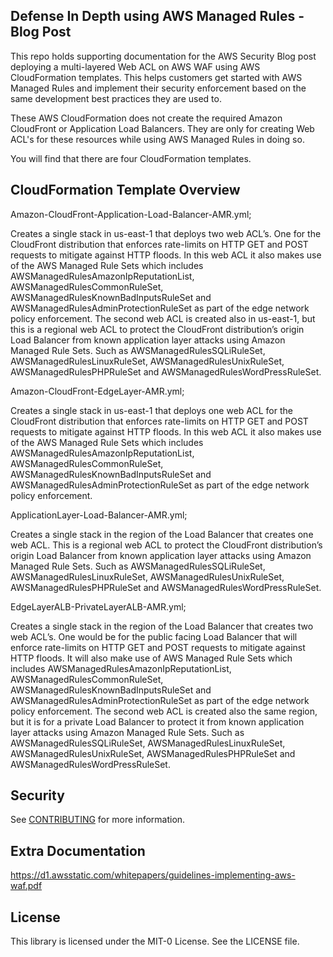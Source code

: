 ## Defense In Depth using AWS Managed Rules - Blog Post

This repo holds supporting documentation for the AWS Security Blog post deploying a multi-layered Web ACL on AWS WAF using AWS CloudFormation templates. This helps customers get started with AWS Managed Rules and implement their security enforcement based on the same development best practices they are used to.

These AWS CloudFormation does not create the required Amazon CloudFront or Application Load Balancers. They are only for creating Web ACL's for these resources while using AWS Managed Rules in doing so.

You will find that there are four CloudFormation templates. 


## CloudFormation Template Overview 

Amazon-CloudFront-Application-Load-Balancer-AMR.yml;

Creates a single stack in us-east-1 that deploys two web ACL’s. One for the CloudFront distribution that enforces rate-limits on HTTP GET and POST requests to mitigate against HTTP floods. In this web ACL it also makes use of the AWS Managed Rule Sets which includes AWSManagedRulesAmazonIpReputationList, AWSManagedRulesCommonRuleSet, AWSManagedRulesKnownBadInputsRuleSet and AWSManagedRulesAdminProtectionRuleSet as part of the edge network policy enforcement. The second web ACL is created also in us-east-1, but this is a regional web ACL to protect the CloudFront distribution’s origin Load Balancer from known application layer attacks using Amazon Managed Rule Sets. Such as AWSManagedRulesSQLiRuleSet, AWSManagedRulesLinuxRuleSet, AWSManagedRulesUnixRuleSet, AWSManagedRulesPHPRuleSet and AWSManagedRulesWordPressRuleSet.

Amazon-CloudFront-EdgeLayer-AMR.yml;

Creates a single stack in us-east-1 that deploys one web ACL for the CloudFront distribution that enforces rate-limits on HTTP GET and POST requests to mitigate against HTTP floods. In this web ACL it also makes use of the AWS Managed Rule Sets which includes AWSManagedRulesAmazonIpReputationList, AWSManagedRulesCommonRuleSet, AWSManagedRulesKnownBadInputsRuleSet and AWSManagedRulesAdminProtectionRuleSet as part of the edge network policy enforcement.

ApplicationLayer-Load-Balancer-AMR.yml;

Creates a single stack in the region of the Load Balancer that creates one web ACL. This is a regional web ACL to protect the CloudFront distribution’s origin Load Balancer from known application layer attacks using Amazon Managed Rule Sets. Such as AWSManagedRulesSQLiRuleSet, AWSManagedRulesLinuxRuleSet, AWSManagedRulesUnixRuleSet, AWSManagedRulesPHPRuleSet and AWSManagedRulesWordPressRuleSet.

EdgeLayerALB-PrivateLayerALB-AMR.yml;

Creates a single stack in the region of the Load Balancer that creates two web ACL’s. One would be for the public facing Load Balancer that will enforce rate-limits on HTTP GET and POST requests to mitigate against HTTP floods. It will also make use of AWS Managed Rule Sets which includes AWSManagedRulesAmazonIpReputationList, AWSManagedRulesCommonRuleSet, AWSManagedRulesKnownBadInputsRuleSet and AWSManagedRulesAdminProtectionRuleSet as part of the edge network policy enforcement. The second web ACL is created also the same region, but it is for a private Load Balancer to protect it from known application layer attacks using Amazon Managed Rule Sets. Such as AWSManagedRulesSQLiRuleSet, AWSManagedRulesLinuxRuleSet, AWSManagedRulesUnixRuleSet, AWSManagedRulesPHPRuleSet and AWSManagedRulesWordPressRuleSet.



## Security

See [CONTRIBUTING](CONTRIBUTING.md#security-issue-notifications) for more information.

## Extra Documentation
https://d1.awsstatic.com/whitepapers/guidelines-implementing-aws-waf.pdf 

## License

This library is licensed under the MIT-0 License. See the LICENSE file.

